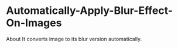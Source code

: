 # Automatically-Apply-Blur-Effect-On-Images
About It converts image to its blur version automatically.
